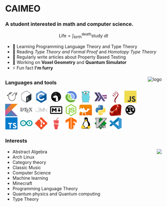 # CAIMEO
### A student interested in math and computer science.
<!--
**CAIMEOX/CAIMEOX** is a ✨ _special_ ✨ repository because its `README.md` (this file) appears on your GitHub profile.
-->
$$
\text{Life} = \int_\text{birth}^{\text{death}} \text{study} \ dt
$$

- 🌱 Learning Programming Language Theory and Type Theory
- 🤔 Reading *Type Theory and Formal Proof* and *Homotopy Type Theory*
- 📝 Regularly write articles about Property Based Testing
- 🔭 Working on **Voxel Geometry** and **Quantum Simulator**
- ⚡ Fun fact **I'm furry**
<img align="right" src="https://github-readme-stats.vercel.app/api?username=CAIMEOX&show_icons=true&theme=gruvbox&count_private=true" height="150px" alt="logo">

### Languages and tools
<div>
<img src="icons/agda-original.svg" title="agda" alt="agda" width="40" height="40"/>&nbsp;
<img src="icons/bash-original.svg" title="bash" alt="bash" width="40" height="40"/>&nbsp;
<img src="icons/c-original.svg" title="c" alt="c" width="40" height="40"/>&nbsp;
<img src="icons/denojs-original.svg" title="denojs" alt="denojs" width="40" height="40"/>&nbsp;
<img src="icons/clojure-original.svg" title="clojure" alt="clojure" width="40" height="40"/>&nbsp;
<img src="icons/go-original.svg" title="go" alt="go" width="40" height="40"/>&nbsp;
<img src="icons/haskell-original.svg" title="haskell" alt="haskell" width="40" height="40"/>&nbsp;
<img src="icons/idris-original.png" title="idris" alt="idris" width="40" height="40"/>&nbsp;
<img src="icons/javascript-original.svg" title="javascript" alt="javascript" width="40" height="40"/>&nbsp;
<img src="icons/kotlin-original.svg" title="kotlin" alt="kotlin" width="40" height="40"/>&nbsp;
<img src="icons/latex-original.svg" title="latex" alt="latex" width="40" height="40"/>&nbsp;
<img src="icons/lean-original.svg" title="lean4" alt="lean4" width="40" height="40"/>&nbsp;
<img src="icons/markdown-original.svg" title="markdown" alt="markdown" width="40" height="40"/>&nbsp;
<img src="icons/nodejs-original.svg" title="nodejs" alt="nodejs" width="40" height="40"/>&nbsp;
<img src="icons/ocaml-original.svg" title="ocaml" alt="ocaml" width="40" height="40"/>&nbsp;
<img src="icons/python-original.svg" title="python" alt="python" width="40" height="40"/>&nbsp;
<img src="icons/ruby-original.svg" title="ruby" alt="ruby" width="40" height="40"/>&nbsp;
<img src="icons/rust-plain.svg" title="rust" alt="rust" width="40" height="40"/>&nbsp;
<img src="icons/typescript-original.svg" title="typescript" alt="typescript" width="40" height="40"/>&nbsp;
<img src="icons/arduino-original.svg" title="arduino" alt="arduino" width="40" height="40"/>&nbsp;
<img src="icons/git-original.svg" title="git" alt="git" width="40" height="40"/>&nbsp;
<img src="icons/gulp-plain.svg" title="gulp" alt="gulp" width="40" height="40"/>&nbsp;
<img src="icons/tensorflow-original.svg" title="tensorflow" alt="tensorflow" width="40" height="40"/>&nbsp;
<img src="icons/linux-original.svg" title="linux" alt="linux" width="40" height="40"/>&nbsp;
<img src="icons/vim-original.svg" title="vim" alt="vim" width="40" height="40"/>&nbsp;
<img src="icons/vscode-original.svg" title="vscode" alt="vscode" width="40" height="40"/>&nbsp;
</div>

### Interests

<img src="https://github-readme-stats.vercel.app/api/top-langs/?username=caimeox&theme=tokyonight&layout=compact" align="right"/>

- Abstract Algebra
- Arch Linux
- Category theory
- Classic Music
- Computer Science
- Machine learning
- Minecraft
- Programming Language Theory
- Quantum physics and Quantum computing
- Type Theory

<!--
### Visit Count (Since 6 July 2023)
<img src="https://count.getloli.com/get/@caimeox?theme=moebooru" alt="caimeox" />
--!>
